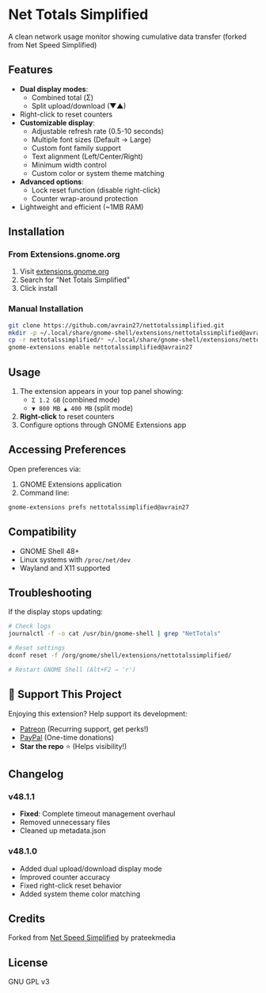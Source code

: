 # Net Totals Simplified

A clean network usage monitor showing cumulative data transfer (forked from Net Speed Simplified)

## Features

- **Dual display modes**:
  - Combined total (Σ) 
  - Split upload/download (▼▲)
- Right-click to reset counters
- **Customizable display**:
  - Adjustable refresh rate (0.5-10 seconds)
  - Multiple font sizes (Default → Large)
  - Custom font family support
  - Text alignment (Left/Center/Right)
  - Minimum width control
  - Custom color or system theme matching
- **Advanced options**:
  - Lock reset function (disable right-click)
  - Counter wrap-around protection
- Lightweight and efficient (~1MB RAM)

## Installation

### From Extensions.gnome.org
1. Visit [extensions.gnome.org](https://extensions.gnome.org)
2. Search for "Net Totals Simplified"
3. Click install

### Manual Installation
```bash
git clone https://github.com/avrain27/nettotalssimplified.git
mkdir -p ~/.local/share/gnome-shell/extensions/nettotalssimplified@avrain27
cp -r nettotalssimplified/* ~/.local/share/gnome-shell/extensions/nettotalssimplified@avrain27/
gnome-extensions enable nettotalssimplified@avrain27
```

## Usage

1. The extension appears in your top panel showing:
   - `Σ 1.2 GB` (combined mode)
   - `▼ 800 MB ▲ 400 MB` (split mode)
2. **Right-click** to reset counters
3. Configure options through GNOME Extensions app

## Accessing Preferences
Open preferences via:
1. GNOME Extensions application
2. Command line:
```bash
gnome-extensions prefs nettotalssimplified@avrain27
```

## Compatibility
- GNOME Shell 48+
- Linux systems with `/proc/net/dev`
- Wayland and X11 supported

## Troubleshooting
If the display stops updating:
```bash
# Check logs
journalctl -f -o cat /usr/bin/gnome-shell | grep "NetTotals"

# Reset settings
dconf reset -f /org/gnome/shell/extensions/nettotalssimplified/

# Restart GNOME Shell (Alt+F2 → 'r')
```

## 💖 Support This Project
Enjoying this extension? Help support its development:
- [Patreon](https://patreon.com/avrain27) (Recurring support, get perks!)
- [PayPal](https://paypal.me/avrain27) (One-time donations)
- **Star the repo** ⭐ (Helps visibility!)

## Changelog

### v48.1.1
- **Fixed**: Complete timeout management overhaul
- Removed unnecessary files
- Cleaned up metadata.json

### v48.1.0
- Added dual upload/download display mode
- Improved counter accuracy
- Fixed right-click reset behavior
- Added system theme color matching

## Credits
Forked from [Net Speed Simplified](https://github.com/prateekmedia/netspeedsimplified) by prateekmedia

## License
GNU GPL v3